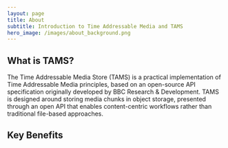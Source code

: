 ```yaml
---
layout: page
title: About
subtitle: Introduction to Time Addressable Media and TAMS
hero_image: /images/about_background.png
---
```



## What is TAMS?
The Time Addressable Media Store (TAMS) is a practical implementation of Time Addressable Media principles, based on an open-source API specification originally developed by BBC Research & Development. TAMS is designed around storing media chunks in object storage, presented through an open API that enables content-centric workflows rather than traditional file-based approaches.

## Key Benefits
